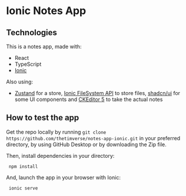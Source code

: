 # Ionic Notes App

## Technologies
This is a notes app, made with:
- React 
- TypeScript
- [Ionic](https://ionicframework.com/docs/)

Also using:
- [Zustand](https://zustand-demo.pmnd.rs/) for a store, [Ionic FileSystem API](https://capacitorjs.com/docs/apis/filesystem) to store files, [shadcn/ui](https://ui.shadcn.com/docs) for some UI components and [CKEditor 5](https://ckeditor.com/docs/ckeditor5/latest/installation/getting-started/quick-start.html) to take the actual notes

## How to test the app
Get the repo locally by running `git clone https://github.com/thetimverse/notes-app-ionic.git` in your preferred directory, by using GitHub Desktop or by downloading the Zip file.

Then, install dependencies in your directory:
```shell
 npm install
```

And, launch the app in your browser with Ionic:
```shell
 ionic serve
```